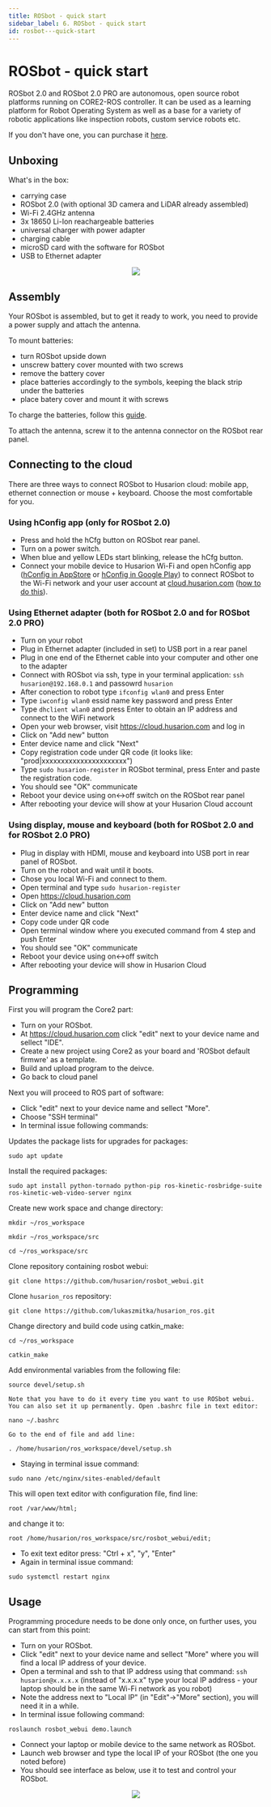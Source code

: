 ```yaml
---
title: ROSbot - quick start
sidebar_label: 6. ROSbot - quick start
id: rosbot---quick-start
---
```


# ROSbot - quick start #

ROSbot 2.0 and ROSbot 2.0 PRO are autonomous, open source robot platforms running on CORE2-ROS controller. It can be used as a learning platform for Robot Operating System as well as a base for a variety of robotic applications like inspection robots, custom service robots etc.

If you don't have one, you can purchase it <a href="https://store.husarion.com/">here</a>.

## Unboxing ##

What's in the box:

* carrying case
* ROSbot 2.0 (with optional 3D camera and LiDAR already assembled)
* Wi-Fi 2.4GHz antenna
* 3x 18650 Li-Ion reachargeable batteries
* universal charger with power adapter
* charging cable
* microSD card with the software for ROSbot
* USB to Ethernet adapter

<div><center><img src="https://raw.githubusercontent.com/husarion/static_docs/master/src/assets/img/howToStart/ROSbot_unboxing.jpg"/></center></div>

## Assembly ##

Your ROSbot is assembled, but to get it ready to work, you need to provide a power supply and attach the antenna. 

To mount batteries:

* turn ROSbot upside down
* unscrew battery cover mounted with two screws
* remove the battery cover
* place batteries accordingly to the symbols, keeping the black strip under the batteries
* place batery cover and mount it with screws

To charge the batteries, follow this <a href="https://files.husarion.com/docs2/Charging%20manual%20for%20ROSbot.pdf">guide</a>.

To attach the antenna, screw it to the antenna connector on the ROSbot rear panel.

## Connecting to the cloud ##

There are three ways to connect ROSbot to Husarion cloud: mobile app, ethernet connection or mouse + keyboard. Choose the most comfortable for you.

### Using hConfig app (only for ROSbot 2.0) ###

* Press and hold the hCfg button on ROSbot rear panel.
* Turn on a power switch.
* When blue and yellow LEDs start blinking, release the hCfg button.
* Connect your mobile device to Husarion Wi-Fi and open hConfig app (<a href="https://itunes.apple.com/us/app/hconfig/id1283536270?mt=8">hConfig in AppStore</a> or <a href="https://play.google.com/store/apps/details?id=com.husarion.configtool2">hConfig in Google Play</a>) to connect ROSbot to the Wi-Fi network and your user account at <a href="https://cloud.husarion.com">cloud.husarion.com</a> (<a href="https://husarion.com/core2/tutorials/howtostart/run-your-first-program/#run-your-first-program-connecting-to-the-cloud">how to do this</a>).

### Using Ethernet adapter (both for ROSbot 2.0 and for ROSbot 2.0 PRO) ###

* Turn on your robot 
* Plug in Ethernet adapter (included in set) to USB port in a rear panel
* Plug in one end of the Ethernet cable into your computer and other one to the adapter
* Connect with ROSbot via ssh, type in your terminal application: `ssh husarion@192.168.0.1` and passowrd `husarion`
* After conection to robot type `ifconfig wlan0` and press Enter
* Type `iwconfig wlan0` essid name key password and press Enter
* Type `dhclient wlan0` and press Enter to obtain an IP address and connect to the WiFi network
* Open your web browser, visit https://cloud.husarion.com and log in
* Click on  "Add new" button
* Enter device name and click "Next"
* Copy registration code under QR code (it looks like: "prod|xxxxxxxxxxxxxxxxxxxxxx")
* Type `sudo husarion-register` in ROSbot terminal, press Enter and paste the registration code.
* You should see "OK" communicate
* Reboot your device using on<->off switch on the ROSbot rear panel
* After rebooting your device will show at your Husarion Cloud account

### Using display, mouse and keyboard (both for ROSbot 2.0 and for ROSbot 2.0 PRO)  ###

* Plug in display with HDMI, mouse and keyboard into USB port in rear panel of ROSbot.
* Turn on the robot and wait until it boots.
* Chose you local Wi-Fi and connect to them.
* Open terminal and type `sudo husarion-register`
* Open https://cloud.husarion.com 
* Click on  "Add new" button
* Enter device name and click "Next"
* Copy code under QR code
* Open terminal window where you executed command from 4 step and push Enter
* You should see "OK" communicate
* Reboot your device using on<->off switch
* After rebooting your device will show in Husarion Cloud


## Programming ##

First you will program the Core2 part:

* Turn on your ROSbot.
* At https://cloud.husarion.com  click "edit" next to your device name and sellect "IDE".
* Create a new project using Core2 as your board and 'ROSbot default firmwre' as a template.
* Build and upload program to the deivce.
* Go back to cloud panel

Next you will proceed to ROS part of software:

* Click "edit" next to your device name and sellect "More".
* Choose "SSH terminal"
* In terminal issue following commands:

Updates the package lists for upgrades for packages:

`sudo apt update`

Install the required packages:

`sudo apt install python-tornado python-pip ros-kinetic-rosbridge-suite ros-kinetic-web-video-server nginx`

Create new work space and change directory:

`mkdir ~/ros_workspace`

`mkdir ~/ros_workspace/src`

`cd ~/ros_workspace/src`

Clone repository containing rosbot webui:

`git clone https://github.com/husarion/rosbot_webui.git`

Clone `husarion_ros` repository:

`git clone https://github.com/lukaszmitka/husarion_ros.git`

Change directory and build code using catkin_make: 

`cd ~/ros_workspace`

`catkin_make`

Add environmental variables from the following file:

`source devel/setup.sh`


```
Note that you have to do it every time you want to use ROSbot webui. You can also set it up permanently. Open .bashrc file in text editor:

nano ~/.bashrc

Go to the end of file and add line:

. /home/husarion/ros_workspace/devel/setup.sh 
```

* Staying in terminal issue command: 

`sudo nano /etc/nginx/sites-enabled/default`

This will open text editor with configuration file, find line:  

`root /var/www/html;`

and change it to:  

`root /home/husarion/ros_workspace/src/rosbot_webui/edit;`


* To exit text editor press: "Ctrl + x", "y", "Enter"
* Again in terminal issue command:  

`sudo systemctl restart nginx`


## Usage

Programming procedure needs to be done only once, on further uses, you can start from this point:

* Turn on your ROSbot.
* Click "edit" next to your device name and sellect "More" where you will find a local IP address of your device.
* Open a terminal and ssh to that IP address using that command: `ssh husarion@x.x.x.x` (instead of "x.x.x.x" type your local IP address - your laptop should be in the same Wi-Fi network as you robot)
* Note the address next to "Local IP" (in "Edit"->"More" section), you will need it in a while.
* In terminal issue following command:

`roslaunch rosbot_webui demo.launch`

* Connect your laptop or mobile device to the same network as ROSbot.
* Launch web browser and type the local IP of your ROSbot (the one you noted before)
* You should see interface as below, use it to test and control your ROSbot.

<div><center><img src="https://raw.githubusercontent.com/husarion/static_docs/master/src/assets/img/howToStart/ROSbot_UI.png"
/></center></div>